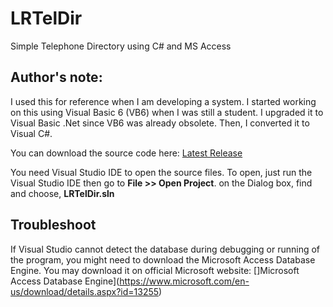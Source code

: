 # LRTelDir
Simple Telephone Directory using C# and MS Access

## Author's note:

I used this for reference when I am developing a system. I started working on this using Visual Basic 6 (VB6) when I was still a student. I upgraded it to Visual Basic .Net since VB6 was already obsolete. Then, I converted it to Visual C#. 

You can download the source code here:
[Latest Release](https://github.com/lamerock/LRTelDir/releases/latest)

You need Visual Studio IDE to open the source files.
To open, just run the Visual Studio IDE then go to
**File >> Open Project**.
on the Dialog box, find and choose,
**LRTelDir.sln**

## Troubleshoot

If Visual Studio cannot detect the database during debugging or running of the program, you might need to download the Microsoft Access Database Engine. You may download it on official Microsoft website: []Microsoft Access Database Engine](https://www.microsoft.com/en-us/download/details.aspx?id=13255)
